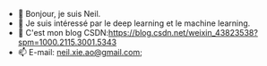 - 👋 Bonjour, je suis Neil.
- 👀 Je suis intéressé par le deep learning et le machine learning.
- 💞️ C'est mon blog CSDN:https://blog.csdn.net/weixin_43823538?spm=1000.2115.3001.5343
- 📫 E-mail: neil.xie.ao@gmail.com;

<!---
CestMerNeil/CestMerNeil is a ✨ special ✨ repository because its `README.md` (this file) appears on your GitHub profile.
You can click the Preview link to take a look at your changes.
--->
